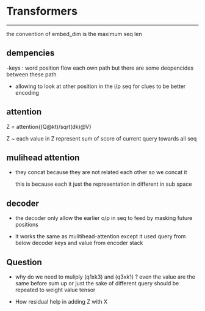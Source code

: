 # Transformers 
---

the convention of embed_dim is the maximum seq len

dempencies
---
 -keys : word position flow each own path but there are some deopencides between these path  

 - allowing to look at other position in the i/p seq for clues to be better encoding 


 attention 
---
 Z = attention{(Q@kt)/sqrt(dk)@V}

 Z ~ each value in Z represent  sum of score of current query towards all seq 

 mulihead attention 
---
 - they concat because they are not related each other so we concat it  

   this is because each it just the representation in different in sub space 

 decoder
--- 
 - the decoder only allow the earlier o/p in seq to feed 
 by masking future positions

 - it works the same as mulitihead-attention except it used query from below decoder keys and value from encoder stack



 Question
--- 
 - why do we need to muliply (q1xk3) and (q3xk1) ? 
   even the value are the same before sum up or just the sake of different query should be repeated to weight value tensor  


 - How residual help in adding Z with X
